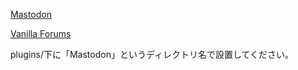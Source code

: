 [Mastodon](https://joinmastodon.org/)

[Vanilla Forums](http://vanillaforums.com)

plugins/下に「Mastodon」というディレクトリ名で設置してください。
